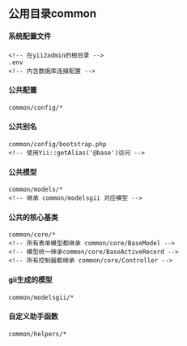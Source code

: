 ## 公用目录common

#### 系统配置文件
    <!-- 在yii2admin的根目录 -->
    .env 
    <!-- 内含数据库连接配置 -->

#### 公共配置
    common/config/*

#### 公共别名
    common/config/bootstrap.php
    <!-- 使用Yii::getAlias('@base')访问 -->

#### 公共模型
    common/models/*
    <!-- 继承 common/modelsgii 对应模型 -->

#### 公共的核心基类
    common/core/*
    <!-- 所有表单模型都继承 common/core/BaseModel -->
    <!-- 模型统一继承common/core/BaseActiveRecord -->
    <!-- 所有控制器都继承 common/core/Controller -->

#### gii生成的模型
    common/modelsgii/*

#### 自定义助手函数
    common/helpers/*